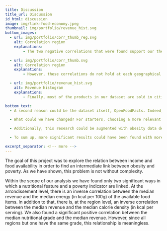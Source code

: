 ```yaml
---
title: Discussion
title_url: Discussion
id_html: discussion
image: img/link-food-economy.jpeg
thumbnail: img/portfolio/revenue_hist.svg
bottom_images:
  - url: img/portfolio/corr_thumb_reg.svg
    alt: Correlation region
    explanations:
        - The two negative correlations that were found support our thesis. They show that poor regions and arrondissements tend to have more unhealthy available products compared to richer regions. Since in general, the offer follows the demand, these findings could imply that poor areas tend to consume more caloric foods. The consumed calories being linked with body weight, this could indicate an intermediate link between obesity and poverty.

  - url: img/portfolio/corr_thumb.svg
    alt: Correlation region
    explanations:
        - However, these correlations do not hold at each geographical level. If it is true that we have a tendency of negative relations between energy and revenue, the exact same metric only occurs once per geographic level. In both cases, we could be dealing with a Simpson's paradox, in which the relations found at a smaller territorial subdivision do not hold or are inverted when analyzing them at a bigger territorial subdivision. We can hence not draw hard conclusions with these findings. 

  - url: img/portfolio/revenue_hist.svg
    alt: Revenue histogram
    explanations:
        - Finally, most of the products in our dataset are sold in cities where the median revenue is between 15 000 € and 25 000 €. This corresponds in France to the lower middle class. Having most of our products belonging to a moderate revenue biased our analysis and made us more likely to remove outliers that are in extreme ranges of revenue. Hence, the tendencies evaluated are mostly the ones of the middle class. This could be one reason why the observed results are so limited.

bottom_text:
  - A second reason could be the dataset itself, OpenFoodFacts. Indeed, for most food items within the dataset there is no information on where the item is sold. Since we explore the food availability, this feature is essential to us and we need to drop all products that do not indicate their place of selling. Furthermore, when the selling location is not null, it does not have a standard format. Finally, most food items have incomplete nutritional information. The incompletion of the dataset has lead us to dismiss information, and the less information we have, the less robust is our analysis. Our findings are, as a consequence, the findings of an incomplete dataset. 

  - What could we have changed? For starters, choosing a more relevant country to perform our analysis could have yielded better results. The links between poverty and obesity have been well studied and demonstrated in the US, whereas for European countries the link is less obvious. We chose to conduct our study on the French territory because OpenFoodFacts contained much more products sold in France than anywhere else. 

  - Additionally, this research could be augmented with obesity data depicting the percentage of obese and overweight people per territorial subdivision. This way, the obesity data could be linked with the nutritional data and the economic data to provide a more complete analysis. 

  - To sum up, more significant results could have been found with more complete data on food products availability. Most information on our present products was missing, which resulted in an even smaller dataset. Moreover, knowing that our dataset includes predominantly products from low middle class areas, the analysis of the links between wealth and food availability cannot be complete. 

excerpt_separator: <!-- more -->
---
```

The goal of this project was to explore the relation between income and food availability in order to find an intermediate link between obesity and poverty. As we have shown, this problem is not without complexity. 
 
<!-- more -->

Within the scope of our analysis we have found only two significant ways in which a nutritional feature and a poverty indicator are linked. At the arrondissement level, there is an inverse correlation between the median revenue and the median energy (in kcal per 100g) of the available food items. In addition to that, there is, at the region level, an inverse correlation between the median revenue and the median calorie density (in kcal per serving). We also found a significant positive correlation between the median nutritional grade and the median revenue. However, since all regions but one have the same grade, this relationship is meaningless.
